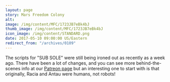 ```yaml
---
layout: page
story: Mars Freedom Colony
alt:
image: /img/content/MFC/1723JB7eBk4bJ
thumb_image: /img/content/MFC/1723JB7eBk4bJ
icon_image: /img/content/STANDARD.png
date: 2017-05-10 09:00:00 US/Eastern
redirect_from: "/archives/0109"
---
```

The scripts for "SUB SOLE" were still being ironed out as recently as a week ago. There have been a lot of changes, and you can see more behind-the-scenes info at our [Patreon page](https://www.patreon.com/fabelaro) but an interesting one to start with is that originally, Racia and Antau were humans, not robots!

